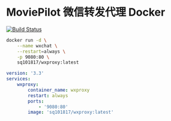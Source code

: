 # MoviePilot 微信转发代理 Docker

[![Build Status](https://github.com/sq1018/mp-wxproxy/actions/workflows/docker-image.yml/badge.svg)](https://github.com/sq1018/mp-wxproxy/actions/workflows/docker-image.yml)

```bash
docker run -d \
    --name wxchat \
    --restart=always \
    -p 9080:80 \
    sq101817/wxproxy:latest
```

```yaml
version: '3.3'
services:
    wxproxy:
        container_name: wxproxy
        restart: always
        ports:
            - '9080:80'
        image: 'sq101817/wxproxy:latest'
```
